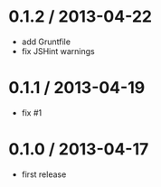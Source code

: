0.1.2  / 2013-04-22
====================

* add Gruntfile
* fix JSHint warnings

0.1.1  / 2013-04-19
====================

* fix #1

0.1.0  / 2013-04-17
====================

* first release
